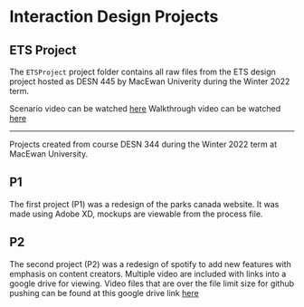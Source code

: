 # Interaction Design Projects

## ETS Project
The `ETSProject` project folder contains all raw files from the ETS design project hosted as DESN 445 by MacEwan Univerity during the Winter 2022 term.

Scenario video can be watched [here](https://drive.google.com/file/d/1LLMgaTXW-NBb2qhK2Ta-O9JUtYj36sot/view?usp=sharing)
Walkthrough video can be watched [here](https://drive.google.com/file/d/14iUDbxPcWuCd4uaTeGh2afgNf2lK9udH/view?usp=sharing)

---
Projects created from course DESN 344 during the Winter 2022 term at MacEwan University.

## P1
The first project (P1) was a redesign of the parks canada website. It was made using Adobe XD, mockups are viewable from the process file.

## P2
The second project (P2) was a redesign of spotify to add new features with emphasis on content creators. Multiple video are included with links into a google drive for viewing.
Video files that are over the file limit size for github pushing can be found at this google drive link [here](https://drive.google.com/drive/u/0/folders/1xnYOV5oA-ll3xLGW-qHmuVGPmVra7UMs)